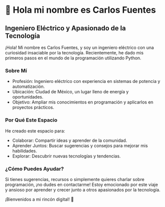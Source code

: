 # 👋 Hola mi nombre es Carlos Fuentes
## Ingeniero Eléctrico y Apasionado de la Tecnología
¡Hola! Mi nombre es Carlos Fuentes, y soy un ingeniero eléctrico con una curiosidad insaciable por la tecnología. Recientemente, he dado mis primeros pasos en el mundo de la programación utilizando Python.

### Sobre Mí
- Profesión: Ingeniero eléctrico con experiencia en sistemas de potencia y automatización.
- Ubicación: Ciudad de México, un lugar lleno de energía y oportunidades.
- Objetivo: Ampliar mis conocimientos en programación y aplicarlos en proyectos prácticos.
  
### Por Qué Este Espacio
He creado este espacio para:

- Colaborar: Compartir ideas y aprender de la comunidad.
- Aprender Juntos: Buscar sugerencias y consejos para mejorar mis habilidades.
- Explorar: Descubrir nuevas tecnologías y tendencias.
  
### ¿Cómo Puedes Ayudar?

Si tienes sugerencias, recursos o simplemente quieres charlar sobre programación, ¡no dudes en contactarme! Estoy emocionado por este viaje y ansioso por aprender y crecer junto a otros apasionados por la tecnología.

¡Bienvenidos a mi rincón digital! 🚀


<!--
**carfu85/carfu85** is a ✨ _special_ ✨ repository because its `README.md` (this file) appears on your GitHub profile.

Here are some ideas to get you started:

- 🔭 I’m currently working on ...
- 🌱 I’m currently learning ...
- 👯 I’m looking to collaborate on ...
- 🤔 I’m looking for help with ...
- 💬 Ask me about ...
- 📫 How to reach me: ...
- 😄 Pronouns: ...
- ⚡ Fun fact: ...
-->

